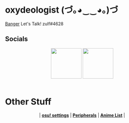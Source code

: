 # oxydeologist (づ｡◕‿‿◕｡)づ

<a href="https://www.youtube.com/watch?v=9qRBOqfTTCQ">Banger</a>
Let's Talk! zulf#4628

## Socials
<p align="center">
  <a href="https://twitter.com/yabaiokushii">
  <img src="https://i.imgur.com/PUQ5uWf.png" 
       width="100" 
       height="100"></a>
  <a href="https://osu.ppy.sh/u/oxydeologist">
  <img src="https://i.imgur.com/79GpYI7.png"  
       width="100" 
       height="100"></a>
  <br></br>
  </p>
  
   # Other Stuff
  <p align="center">
  |
  <b><a href="settings.md">osu! settings</a></b> |
  <b><a href="gear.md">Peripherals</a></b> |
  <b><a href="animelist.md">Anime List</a></b> |
</p>
